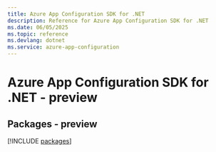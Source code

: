 ```yaml
---
title: Azure App Configuration SDK for .NET
description: Reference for Azure App Configuration SDK for .NET
ms.date: 06/05/2025
ms.topic: reference
ms.devlang: dotnet
ms.service: azure-app-configuration
---
```

# Azure App Configuration SDK for .NET - preview
## Packages - preview
[!INCLUDE [packages](app-configuration-index.md)]